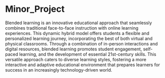 # Minor_Project
 Blended learning is an innovative educational approach that seamlessly combines traditional face-to-face instruction with online learning experiences. This dynamic hybrid model offers students a flexible and personalized learning journey, incorporating the best of both virtual and physical classrooms. Through a combination of in-person interactions and digital resources, blended learning promotes student engagement, self-paced learning, and the development of essential 21st-century skills. This versatile approach caters to diverse learning styles, fostering a more interactive and adaptive educational environment that prepares learners for success in an increasingly technology-driven world.
